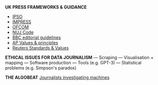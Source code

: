 **UK PRESS FRAMEWORKS & GUIDANCE**

- [IPSO](https://www.ipso.co.uk/editors-code-of-practice/)
- [IMPRESS](https://www.impress.press/standards/)
- [OFCOM](https://www.ofcom.org.uk/tv-radio-and-on-demand/broadcast-codes/broadcast-code)
- [NUJ Code](https://www.nuj.org.uk/about/nuj-code/)
- [BBC editorial guidelines](https://www.bbc.com/editorialguidelines/guidelines)
- [AP Values & principles](https://www.ap.org/about/news-values-and-principles/introduction)
- [Reuters Standards & Values](https://handbook.reuters.com/index.php?title=Standards_and_Values)

**ETHICAL ISSUES FOR DATA JOURNALISM**
— Scraping
— Visualisation + mapping
— Software production
— Tools (e.g. GPT-3)
— Statistical problems (e.g. Simpson's paradox)

**THE ALGOBEAT**
[Journalists investigating machines](https://aodhanlutetiae.github.io/dj_recsys/casestudies)
